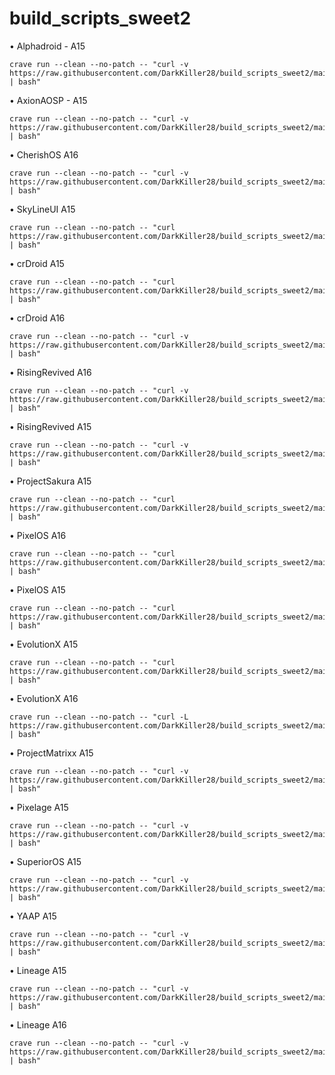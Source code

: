# build_scripts_sweet2
• Alphadroid - A15
```
crave run --clean --no-patch -- "curl -v https://raw.githubusercontent.com/DarkKiller28/build_scripts_sweet2/main/alpha_a15.sh | bash"
```
• AxionAOSP - A15
```
crave run --clean --no-patch -- "curl -v https://raw.githubusercontent.com/DarkKiller28/build_scripts_sweet2/main/axion_a15.sh | bash"
```
• CherishOS A16
```
crave run --clean --no-patch -- "curl -v https://raw.githubusercontent.com/DarkKiller28/build_scripts_sweet2/main/cherish_a16.sh | bash"
```
• SkyLineUI A15
```
crave run --clean --no-patch -- "curl https://raw.githubusercontent.com/DarkKiller28/build_scripts_sweet2/main/skylineui_a15.sh | bash"
```
• crDroid A15
```
crave run --clean --no-patch -- "curl https://raw.githubusercontent.com/DarkKiller28/build_scripts_sweet2/main/crdroid_a15.sh | bash"
```
• crDroid A16
```
crave run --clean --no-patch -- "curl -v https://raw.githubusercontent.com/DarkKiller28/build_scripts_sweet2/main/crdroid_a16.sh | bash"
```
• RisingRevived A16
```
crave run --clean --no-patch -- "curl -v https://raw.githubusercontent.com/DarkKiller28/build_scripts_sweet2/main/rising_a16.sh | bash"
```
• RisingRevived A15
```
crave run --clean --no-patch -- "curl -v https://raw.githubusercontent.com/DarkKiller28/build_scripts_sweet2/main/rising_a15.sh | bash"
```
• ProjectSakura A15
```
crave run --clean --no-patch -- "curl https://raw.githubusercontent.com/DarkKiller28/build_scripts_sweet2/main/sakura_a15.sh | bash"
```

• PixelOS A16
```
crave run --clean --no-patch -- "curl https://raw.githubusercontent.com/DarkKiller28/build_scripts_sweet2/main/pixelos_a16 | bash"
```

• PixelOS A15
```
crave run --clean --no-patch -- "curl https://raw.githubusercontent.com/DarkKiller28/build_scripts_sweet2/main/pixelos_a15 | bash"
```

• EvolutionX A15
```
crave run --clean --no-patch -- "curl https://raw.githubusercontent.com/DarkKiller28/build_scripts_sweet2/main/evo_a15.sh | bash"
```

• EvolutionX A16
```
crave run --clean --no-patch -- "curl -L https://raw.githubusercontent.com/DarkKiller28/build_scripts_sweet2/main/evo_a16.sh | bash"
```

• ProjectMatrixx A15
```
crave run --clean --no-patch -- "curl -v https://raw.githubusercontent.com/DarkKiller28/build_scripts_sweet2/main/matrixx_a15.sh | bash"
```

• Pixelage A15
```
crave run --clean --no-patch -- "curl -v https://raw.githubusercontent.com/DarkKiller28/build_scripts_sweet2/main/pixelage_a15.sh | bash"
```

• SuperiorOS A15
```
crave run --clean --no-patch -- "curl -v https://raw.githubusercontent.com/DarkKiller28/build_scripts_sweet2/main/superior_a15.sh | bash"
```
• YAAP A15
```
crave run --clean --no-patch -- "curl -v https://raw.githubusercontent.com/DarkKiller28/build_scripts_sweet2/main/yaap_a15.sh | bash"
```
• Lineage A15
```
crave run --clean --no-patch -- "curl -v https://raw.githubusercontent.com/DarkKiller28/build_scripts_sweet2/main/lineage_a15.sh | bash"
```
• Lineage A16
```
crave run --clean --no-patch -- "curl -v https://raw.githubusercontent.com/DarkKiller28/build_scripts_sweet2/main/lineage_a16.sh | bash"
```
